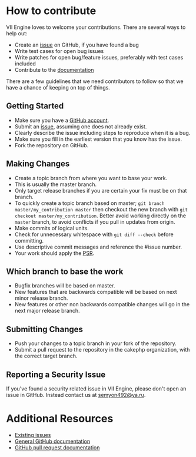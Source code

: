 # How to contribute

VII Engine loves to welcome your contributions. There are several ways to help out:

* Create an [issue](https://github.com/Tephida/vii/issues) on GitHub, if you have found a bug
* Write test cases for open bug issues
* Write patches for open bug/feature issues, preferably with test cases included
* Contribute to the [documentation](https://github.com/Tephida/docs)

There are a few guidelines that we need contributors to follow so that we have a
chance of keeping on top of things.

## Getting Started

* Make sure you have a [GitHub account](https://github.com/signup/free).
* Submit an [issue](https://github.com/Tephida/vii/issues), assuming one does not already exist.
* Clearly describe the issue including steps to reproduce when it is a bug.
* Make sure you fill in the earliest version that you know has the issue.
* Fork the repository on GitHub.

## Making Changes

* Create a topic branch from where you want to base your work.
* This is usually the master branch.
* Only target release branches if you are certain your fix must be on that
  branch.
* To quickly create a topic branch based on master; `git branch
  master/my_contribution master` then checkout the new branch with `git
  checkout master/my_contribution`. Better avoid working directly on the
  `master` branch, to avoid conflicts if you pull in updates from origin.
* Make commits of logical units.
* Check for unnecessary whitespace with `git diff --check` before committing.
* Use descriptive commit messages and reference the #issue number.
* Your work should apply the [PSR](https://www.php-fig.org/psr/).

## Which branch to base the work

* Bugfix branches will be based on master.
* New features that are backwards compatible will be based on next minor release
  branch.
* New features or other non backwards compatible changes will go in the next major release branch.

## Submitting Changes

* Push your changes to a topic branch in your fork of the repository.
* Submit a pull request to the repository in the cakephp organization, with the
  correct target branch.

## Reporting a Security Issue

If you've found a security related issue in VII Engine, please don't open an issue in GitHub. Instead contact us at
semyon492@ya.ru.

# Additional Resources

* [Existing issues](https://github.com/semyon492/vii/issues)
* [General GitHub documentation](https://help.github.com/)
* [GitHub pull request documentation](https://help.github.com/send-pull-requests/)
